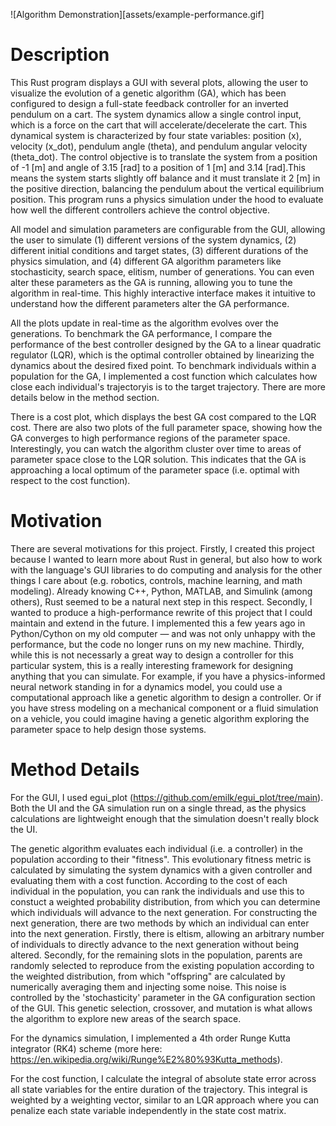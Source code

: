 ![Algorithm Demonstration][assets/example-performance.gif]
# Description
This Rust program displays a GUI with several plots, allowing the user to visualize the evolution of a genetic algorithm (GA), which has been configured to design a full-state feedback controller for an inverted pendulum on a cart. The system dynamics allow a single control input, which is a force on the cart that will accelerate/decelerate the cart. This dynamical system is characterized by four state variables: position (x), velocity (x_dot), pendulum angle (theta), and pendulum angular velocity (theta_dot). The control objective is to translate the system from a position of -1 [m] and angle of 3.15 [rad] to a position of 1 [m] and 3.14 [rad].This means the system starts slightly off balance and it must translate it 2 [m] in the positive direction, balancing the pendulum about the vertical equilibrium position. This program runs a physics simulation under the hood to evaluate how well the different controllers achieve the control objective. 

All model and simulation parameters are configurable from the GUI, allowing the user to simulate (1) different versions of the system dynamics, (2) different initial conditions and target states, (3) different durations of the physics simulation, and (4) different GA algorithm parameters like stochasticity, search space, elitism, number of generations. You can even alter these parameters as the GA is running, allowing you to tune the algorithm in real-time. This highly interactive interface makes it intuitive to understand how the different parameters alter the GA performance.

All the plots update in real-time as the algorithm evolves over the generations. To benchmark the GA performance, I compare the performance of the best controller designed by the GA to a linear quadratic regulator (LQR), which is the optimal controller obtained by linearizing the dynamics about the desired fixed point. To benchmark individuals within a population for the GA, I implemented a cost function which calculates how close each individual's trajectoryis is to the target trajectory. There are more details below in the method section.

There is a cost plot, which displays the best GA cost compared to the LQR cost. There are also two plots of the full parameter space, showing how the GA converges to high performance regions of the parameter space. Interestingly, you can watch the algorithm cluster over time to areas of parameter space close to the LQR solution. This indicates that the GA is approaching a local optimum of the parameter space (i.e. optimal with respect to the cost function).

# Motivation
There are several motivations for this project. Firstly, I created this project because I wanted to learn more about Rust in general, but also how to work with the language's GUI libraries to do computing and analysis for the other things I care about (e.g. robotics, controls, machine learning, and math modeling). Already knowing C++, Python, MATLAB, and Simulink (among others), Rust seemed to be a natural next step in this respect. Secondly, I wanted to produce a high-performance rewrite of this project that I could maintain and extend in the future. I implemented this a few years ago in Python/Cython on my old computer — and was not only unhappy with the performance, but the code no longer runs on my new machine. Thirdly, while this is not necessarly a great way to design a controller for this particular system, this is a really interesting framework for designing anything that you can simulate. For example, if you have a physics-informed neural network standing in for a dynamics model, you could use a computational approach like a genetic algorithm to design a controller. Or if you have stress modeling on a mechanical component or a fluid simulation on a vehicle, you could imagine having a genetic algorithm exploring the parameter space to help design those systems.

# Method Details
For the GUI, I used egui_plot (https://github.com/emilk/egui_plot/tree/main). Both the UI and the GA simulation run on a single thread, as the physics calculations are lightweight enough that the simulation doesn't really block the UI.

The genetic algorithm evaluates each individual (i.e. a controller) in the population according to their "fitness". This evolutionary fitness metric is calculated by simulating the system dynamics with a given controller and evaluating them with a cost function. According to the cost of each individual in the population, you can rank the individuals and use this to constuct a weighted probability distribution, from which you can determine which individuals will advance to the next generation. For constructing the next generation, there are two methods by which an individual can enter into the next generation. Firstly, there is eltism, allowing an arbitrary number of individuals to directly advance to the next generation without being altered. Secondly, for the remaining slots in the population, parents are randomly selected to reproduce from the existing population according to the weighted distribution, from which "offspring" are calculated by numerically averaging them and injecting some noise. This noise is controlled by the 'stochasticity' parameter in the GA configuration section of the GUI. This genetic selection, crossover, and mutation is what allows the algorithm to explore new areas of the search space.

For the dynamics simulation, I implemented a 4th order Runge Kutta integrator (RK4) scheme (more here: https://en.wikipedia.org/wiki/Runge%E2%80%93Kutta_methods).

For the cost function, I calculate the integral of absolute state error across all state variables for the entire duration of the trajectory. This integral is weighted by a weighting vector, similar to an LQR approach where you can penalize each state variable independently in the state cost matrix.

